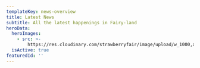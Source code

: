 ```yaml
---
templateKey: news-overview
title: Latest News
subtitle: All the latest happenings in Fairy-land
heroData:
  heroImages:
    - src: >-
        https://res.cloudinary.com/strawberryfair/image/upload/w_1000,ar_16:9,c_fill,g_auto,e_sharpen/v1646572304/Strawberry_Saturdays_zuycoy.jpg
  isActive: true
featuredId: ''
---
```


